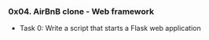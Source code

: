 ### 0x04. AirBnB clone - Web framework

* Task 0: Write a script that starts a Flask web application

